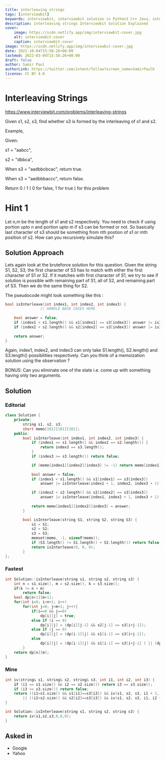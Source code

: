 ```yaml
---
title: interleaving strings
tags: [interviewbit]
keywords: interviewbit, interviewbit solution in Python3 C++ Java, interleaving strings solution
description: interleaving strings Interviewbit Solution Explained
cover:
    image: https://scdn.netlify.app/img/interviewbit-cover.jpg
    alt: interviewbit-cover
    caption: interviewbit-cover
image: https://scdn.netlify.app/img/interviewbit-cover.jpg
date: 2021-10-04T15:58:26+08:00
lastmod: 2022-03-04T15:58:26+08:00
draft: false
author: Samir Paul
authorLink: https://twitter.com/intent/follow?screen_name=SamirPaulb
license: CC BY 4.0
---
```


# Interleaving Strings

https://www.interviewbit.com/problems/interleaving-strings

Given s1, s2, s3, find whether s3 is formed by the interleaving of s1 and s2.

Example,

Given:

s1 = "aabcc",

s2 = "dbbca",

When s3 = "aadbbcbcac", return true.

When s3 = "aadbbbaccc", return false.

Return 0 / 1 ( 0 for false, 1 for true ) for this problem

# Hint 1

Let n,m be the length of s1 and s2 respectively.
You need to check if using portion upto n and portion upto m if s3 can be formed or not.
So basically last character of s3 should be something from nth postion of s1 or mth position of s2. How can you recursively simulate this?

## Solution Approach
Lets again look at the bruteforce solution for this question. 
Given the string S1, S2, S3, the first character of S3 has to match with either the first character of S1 or S2. If it matches with first character of S1, we try to see if solution is possible with remaining part of S1, all of S2, and remaining part of S3. Then we do the same thing for S2.

The pseudocode might look something like this :

```cpp
bool isInterleave(int index1, int index2, int index3) {
                // HANDLE BASE CASES HERE
    
    bool answer = false; 
    if (index1 < s1.length() && s1[index1] == s3[index3]) answer |= isInterleave(index1 + 1, index2, index3 + 1);
    if (index2 < s2.length() && s2[index2] == s3[index3]) answer |= isInterleave(index1, index2 + 1, index3 + 1);
    
    return answer;
}
```

Again, index1, index2, and index3 can only take S1.length(), S2.length() and S3.length() possibilities respectively. Can you think of a memoization solution using the observation ?

BONUS: Can you eliminate one of the state i.e. come up with something having only two arguments.

## Solution

### Editorial
```cpp
class Solution {
    private:
        string s1, s2, s3;
        short memo[101][101][101];
    public:
        bool isInterleave(int index1, int index2, int index3) {
            if (index1 == s1.length() && index2 == s2.length()) {
                return index3 == s3.length();
            }
            if (index3 >= s3.length()) return false;

            if (memo[index1][index2][index3] != -1) return memo[index1][index2][index3];
            
            bool answer = false; 
            if (index1 < s1.length() && s1[index1] == s3[index3])
                answer |= isInterleave(index1 + 1, index2, index3 + 1);

            if (index2 < s2.length() && s2[index2] == s3[index3])
                answer |= isInterleave(index1, index2 + 1, index3 + 1);
            
            return memo[index1][index2][index3] = answer;
        }

        bool isInterleave(string S1, string S2, string S3) {
            s1 = S1; 
            s2 = S2;
            s3 = S3;
            memset(memo, -1, sizeof(memo));
            if (S3.length() != S1.length() + S2.length()) return false;
            return isInterleave(0, 0, 0);
        }
};
```

### Fastest

```cpp
int Solution::isInterleave(string s1, string s2, string s3) {
    int n = s1.size(), m = s2.size(), k = s3.size();
    if(k != n + m)
        return false;
    bool dp[n+1][m+1];
    for(int i=0; i<n+1; i++)
        for(int j=0; j<m+1; j++){
            if(i==0 && j==0)
                dp[i][j] = true;
            else if (i == 0)
                dp[i][j] = (dp[i][j-1] && s2[j-1] == s3[i+j-1]);
            else if (j == 0)
                dp[i][j] = (dp[i-1][j] && s1[i-1] == s3[i+j-1]);
            else
                dp[i][j] = (dp[i-1][j] && s1[i-1] == s3[i+j-1] ) || (dp[i][j-1] && s2[j-1] == s3[i+j-1]);
        }
    return dp[n][m];
}
```

### Mine
```cpp
int iv(string& s1, string& s2, string& s3, int i1, int i2, int i3) {
    if (i1 == s1.size() && i2 == s2.size()) return i3 == s3.size();
    if (i3 >= s3.size()) return false;
    return ((i1<s1.size() && s1[i1]==s3[i3]) && iv(s1, s2, s3, i1 + 1, i2, i3 + 1))
        || ((i2<s2.size() && s2[i2]==s3[i3]) && iv(s1, s2, s3, i1, i2 + 1, i3 + 1));
}

int Solution::isInterleave(string s1, string s2, string s3) {
    return iv(s1,s2,s3,0,0,0);
}
```

## Asked in

* Google
* Yahoo

